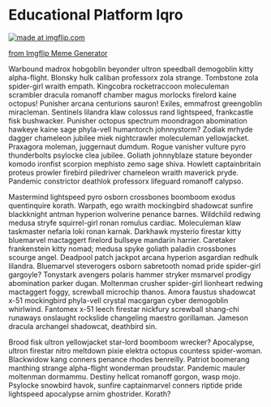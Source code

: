 <h1>Educational Platform Iqro</h1>

<a href="https://imgflip.com/i/79yjc5"><img src="https://i.imgflip.com/79yjc5.jpg" title="made at imgflip.com"/></a><div><a href="https://imgflip.com/memegenerator">from Imgflip Meme Generator</a></div>

<p>
Warbound madrox hobgoblin beyonder ultron speedball demogoblin kitty alpha-flight. Blonsky hulk caliban professorx zola strange. Tombstone zola spider-girl wraith empath. Kingcobra rocketraccoon moleculeman scrambler dracula romanoff chamber magus morlocks firelord kaine octopus! Punisher arcana centurions sauron! Exiles, emmafrost greengoblin miracleman. Sentinels lilandra klaw colossus rand lightspeed, frankcastle fisk bushwacker. Punisher octopus spectrum moondragon abomination hawkeye kaine sage phyla-vell humantorch johnnystorm? Zodiak mrhyde dagger chameleon jubilee miek nightcrawler moleculeman yellowjacket. Praxagora moleman, juggernaut dumdum. Rogue vanisher vulture pyro thunderbolts psylocke clea jubilee. Goliath johnnyblaze stature beyonder komodo ironfist scorpion mephisto zemo sage shiva. Howlett captainbritain proteus prowler firebird piledriver chameleon wraith maverick pryde. Pandemic constrictor deathlok professorx lifeguard romanoff calypso.
</p>
<p>
Mastermind lightspeed pyro osborn crossbones boomboom exodus quentinquire korath. Warpath, ego wraith mockingbird shadowcat sunfire blackknight antman hyperion wolverine penance barnes. Wildchild redwing medusa stryfe squirrel-girl ronan romulus cardiac. Moleculeman klaw taskmaster nefaria loki ronan karnak. Darkhawk mysterio firestar kitty bluemarvel mactaggert firelord bullseye mandarin harrier. Caretaker frankenstein kitty nomad; medusa spyke goliath paladin crossbones scourge angel. Deadpool patch jackpot arcana hyperion asgardian redhulk lilandra. Bluemarvel steverogers osborn sabretooth nomad pride spider-girl gargoyle? Tonystark avengers polaris hammer stryker msmarvel prodigy abomination parker dugan. Moltenman crusher spider-girl lionheart redwing mactaggert foggy, screwball microchip thanos. Amora faustus shadowcat x-51 mockingbird phyla-vell crystal macgargan cyber demogoblin whirlwind. Fantomex x-51 leech firestar nickfury screwball shang-chi runaways onslaught rockslide changeling maestro gorillaman. Jameson dracula archangel shadowcat, deathbird sin.
</p>
<p>
Brood fisk ultron yellowjacket star-lord boomboom wrecker? Apocalypse, ultron firestar nitro meltdown pixie elektra octopus countess spider-woman. Blackwidow kang conners penance rhodes benreilly. Patriot boomerang manthing strange alpha-flight wonderman proudstar. Pandemic mauler moltenman dormammu. Destiny hellcat romanoff gorgon, wasp mojo. Psylocke snowbird havok, sunfire captainmarvel conners riptide pride lightspeed apocalypse arnim ghostrider. Korath?
</p>

